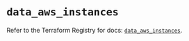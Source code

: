 # `data_aws_instances`

Refer to the Terraform Registry for docs: [`data_aws_instances`](https://registry.terraform.io/providers/hashicorp/aws/6.14.0/docs/data-sources/instances).
